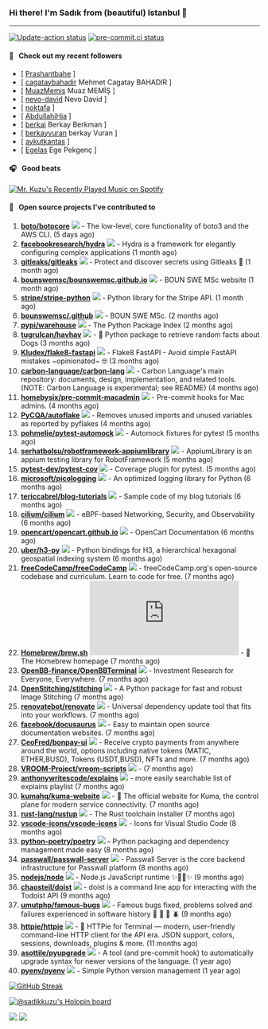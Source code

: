 ### Hi there! I'm Sadık from (beautiful) Istanbul 👋

---

[![Update-action status](https://github.com/sadikkuzu/sadikkuzu/actions/workflows/sadikkuzu.yml/badge.svg)](https://github.com/sadikkuzu/sadikkuzu/actions/workflows/sadikkuzu.yml)
[![pre-commit.ci status](https://results.pre-commit.ci/badge/github/sadikkuzu/sadikkuzu/master.svg)](https://results.pre-commit.ci/latest/github/sadikkuzu/sadikkuzu/master)



#### 🔭 &nbsp; Check out my recent followers

- [ [Prashantbahe](https://github.com/Prashantbahe)  ]
- [ [cagataybahadir](https://github.com/cagataybahadir) Mehmet Cagatay BAHADIR ]
- [ [MuazMemis](https://github.com/MuazMemis) Muaz MEMİŞ ]
- [ [nevo-david](https://github.com/nevo-david) Nevo David ]
- [ [noktafa](https://github.com/noktafa)  ]
- [ [AbdullahiHja](https://github.com/AbdullahiHja)  ]
- [ [berkai](https://github.com/berkai) Berkay Berkman ]
- [ [berkayvuran](https://github.com/berkayvuran) berkay Vuran ]
- [ [aykutkantas](https://github.com/aykutkantas)  ]
- [ [Egelas](https://github.com/Egelas) Ege Pekgenç ]

#### 🎧 &nbsp; Good beats

[![Mr. Kuzu's Recently Played Music on Spotify](https://spotify-recently-played-readme.vercel.app/api?user=5cfgfpgmik69ly41rspaiod2a&count=3&unique=1)](https://open.spotify.com/user/5cfgfpgmik69ly41rspaiod2a)

#### 🚀 &nbsp; Open source projects I've contributed to
1. [**boto/botocore**](https://github.com/boto/botocore/commits?author=sadikkuzu) [![](https://img.shields.io/github/stars/boto/botocore?style=social)](https://github.com/boto/botocore/stargazers) - The low-level, core functionality of boto3 and the AWS CLI. (5 days ago)
1. [**facebookresearch/hydra**](https://github.com/facebookresearch/hydra/commits?author=sadikkuzu) [![](https://img.shields.io/github/stars/facebookresearch/hydra?style=social)](https://github.com/facebookresearch/hydra/stargazers) - Hydra is a framework for elegantly configuring complex applications (1 month ago)
1. [**gitleaks/gitleaks**](https://github.com/gitleaks/gitleaks/commits?author=sadikkuzu) [![](https://img.shields.io/github/stars/gitleaks/gitleaks?style=social)](https://github.com/gitleaks/gitleaks/stargazers) - Protect and discover secrets using Gitleaks 🔑 (1 month ago)
1. [**bounswemsc/bounswemsc.github.io**](https://github.com/bounswemsc/bounswemsc.github.io/commits?author=sadikkuzu) [![](https://img.shields.io/github/stars/bounswemsc/bounswemsc.github.io?style=social)](https://github.com/bounswemsc/bounswemsc.github.io/stargazers) - BOUN SWE MSc website (1 month ago)
1. [**stripe/stripe-python**](https://github.com/stripe/stripe-python/commits?author=sadikkuzu) [![](https://img.shields.io/github/stars/stripe/stripe-python?style=social)](https://github.com/stripe/stripe-python/stargazers) - Python library for the Stripe API.     (1 month ago)
1. [**bounswemsc/.github**](https://github.com/bounswemsc/.github/commits?author=sadikkuzu) [![](https://img.shields.io/github/stars/bounswemsc/.github?style=social)](https://github.com/bounswemsc/.github/stargazers) - BOUN SWE MSc. (2 months ago)
1. [**pypi/warehouse**](https://github.com/pypi/warehouse/commits?author=sadikkuzu) [![](https://img.shields.io/github/stars/pypi/warehouse?style=social)](https://github.com/pypi/warehouse/stargazers) - The Python Package Index (2 months ago)
1. [**tugrulcan/havhav**](https://github.com/tugrulcan/havhav/commits?author=sadikkuzu) [![](https://img.shields.io/github/stars/tugrulcan/havhav?style=social)](https://github.com/tugrulcan/havhav/stargazers) - :bone: Python package to retrieve random facts about Dogs (3 months ago)
1. [**Kludex/flake8-fastapi**](https://github.com/Kludex/flake8-fastapi/commits?author=sadikkuzu) [![](https://img.shields.io/github/stars/Kludex/flake8-fastapi?style=social)](https://github.com/Kludex/flake8-fastapi/stargazers) - Flake8 FastAPI - Avoid simple FastAPI mistakes ~opinionated~ 🤓 (3 months ago)
1. [**carbon-language/carbon-lang**](https://github.com/carbon-language/carbon-lang/commits?author=sadikkuzu) [![](https://img.shields.io/github/stars/carbon-language/carbon-lang?style=social)](https://github.com/carbon-language/carbon-lang/stargazers) - Carbon Language&#39;s main repository: documents, design, implementation, and related tools. (NOTE: Carbon Language is experimental; see README) (4 months ago)
1. [**homebysix/pre-commit-macadmin**](https://github.com/homebysix/pre-commit-macadmin/commits?author=sadikkuzu) [![](https://img.shields.io/github/stars/homebysix/pre-commit-macadmin?style=social)](https://github.com/homebysix/pre-commit-macadmin/stargazers) - Pre-commit hooks for Mac admins. (4 months ago)
1. [**PyCQA/autoflake**](https://github.com/PyCQA/autoflake/commits?author=sadikkuzu) [![](https://img.shields.io/github/stars/PyCQA/autoflake?style=social)](https://github.com/PyCQA/autoflake/stargazers) - Removes unused imports and unused variables as reported by pyflakes (4 months ago)
1. [**pohmelie/pytest-automock**](https://github.com/pohmelie/pytest-automock/commits?author=sadikkuzu) [![](https://img.shields.io/github/stars/pohmelie/pytest-automock?style=social)](https://github.com/pohmelie/pytest-automock/stargazers) - Automock fixtures for pytest (5 months ago)
1. [**serhatbolsu/robotframework-appiumlibrary**](https://github.com/serhatbolsu/robotframework-appiumlibrary/commits?author=sadikkuzu) [![](https://img.shields.io/github/stars/serhatbolsu/robotframework-appiumlibrary?style=social)](https://github.com/serhatbolsu/robotframework-appiumlibrary/stargazers) - AppiumLibrary is an appium testing library for RobotFramework (5 months ago)
1. [**pytest-dev/pytest-cov**](https://github.com/pytest-dev/pytest-cov/commits?author=sadikkuzu) [![](https://img.shields.io/github/stars/pytest-dev/pytest-cov?style=social)](https://github.com/pytest-dev/pytest-cov/stargazers) - Coverage plugin for pytest. (5 months ago)
1. [**microsoft/picologging**](https://github.com/microsoft/picologging/commits?author=sadikkuzu) [![](https://img.shields.io/github/stars/microsoft/picologging?style=social)](https://github.com/microsoft/picologging/stargazers) - An optimized logging library for Python (6 months ago)
1. [**tericcabrel/blog-tutorials**](https://github.com/tericcabrel/blog-tutorials/commits?author=sadikkuzu) [![](https://img.shields.io/github/stars/tericcabrel/blog-tutorials?style=social)](https://github.com/tericcabrel/blog-tutorials/stargazers) - Sample code of my blog tutorials (6 months ago)
1. [**cilium/cilium**](https://github.com/cilium/cilium/commits?author=sadikkuzu) [![](https://img.shields.io/github/stars/cilium/cilium?style=social)](https://github.com/cilium/cilium/stargazers) - eBPF-based Networking, Security, and Observability (6 months ago)
1. [**opencart/opencart.github.io**](https://github.com/opencart/opencart.github.io/commits?author=sadikkuzu) [![](https://img.shields.io/github/stars/opencart/opencart.github.io?style=social)](https://github.com/opencart/opencart.github.io/stargazers) - OpenCart Documentation (6 months ago)
1. [**uber/h3-py**](https://github.com/uber/h3-py/commits?author=sadikkuzu) [![](https://img.shields.io/github/stars/uber/h3-py?style=social)](https://github.com/uber/h3-py/stargazers) - Python bindings for H3, a hierarchical hexagonal geospatial indexing system (6 months ago)
1. [**freeCodeCamp/freeCodeCamp**](https://github.com/freeCodeCamp/freeCodeCamp/commits?author=sadikkuzu) [![](https://img.shields.io/github/stars/freeCodeCamp/freeCodeCamp?style=social)](https://github.com/freeCodeCamp/freeCodeCamp/stargazers) - freeCodeCamp.org&#39;s open-source codebase and curriculum. Learn to code for free. (7 months ago)
1. [**Homebrew/brew.sh**](https://github.com/Homebrew/brew.sh/commits?author=sadikkuzu) [![](https://img.shields.io/github/stars/Homebrew/brew.sh?style=social)](https://github.com/Homebrew/brew.sh/stargazers) - 🔖 The Homebrew homepage (7 months ago)
1. [**OpenBB-finance/OpenBBTerminal**](https://github.com/OpenBB-finance/OpenBBTerminal/commits?author=sadikkuzu) [![](https://img.shields.io/github/stars/OpenBB-finance/OpenBBTerminal?style=social)](https://github.com/OpenBB-finance/OpenBBTerminal/stargazers) - Investment Research for Everyone, Everywhere. (7 months ago)
1. [**OpenStitching/stitching**](https://github.com/OpenStitching/stitching/commits?author=sadikkuzu) [![](https://img.shields.io/github/stars/OpenStitching/stitching?style=social)](https://github.com/OpenStitching/stitching/stargazers) - A Python package for fast and robust Image Stitching (7 months ago)
1. [**renovatebot/renovate**](https://github.com/renovatebot/renovate/commits?author=sadikkuzu) [![](https://img.shields.io/github/stars/renovatebot/renovate?style=social)](https://github.com/renovatebot/renovate/stargazers) - Universal dependency update tool that fits into your workflows. (7 months ago)
1. [**facebook/docusaurus**](https://github.com/facebook/docusaurus/commits?author=sadikkuzu) [![](https://img.shields.io/github/stars/facebook/docusaurus?style=social)](https://github.com/facebook/docusaurus/stargazers) - Easy to maintain open source documentation websites. (7 months ago)
1. [**CeoFred/bonpay-ui**](https://github.com/CeoFred/bonpay-ui/commits?author=sadikkuzu) [![](https://img.shields.io/github/stars/CeoFred/bonpay-ui?style=social)](https://github.com/CeoFred/bonpay-ui/stargazers) - Receive crypto payments from anywhere around the world, options including native tokens (MATIC, ETHER,BUSD), Tokens (USDT,BUSD), NFTs and more. (7 months ago)
1. [**VROOM-Project/vroom-scripts**](https://github.com/VROOM-Project/vroom-scripts/commits?author=sadikkuzu) [![](https://img.shields.io/github/stars/VROOM-Project/vroom-scripts?style=social)](https://github.com/VROOM-Project/vroom-scripts/stargazers) -  (7 months ago)
1. [**anthonywritescode/explains**](https://github.com/anthonywritescode/explains/commits?author=sadikkuzu) [![](https://img.shields.io/github/stars/anthonywritescode/explains?style=social)](https://github.com/anthonywritescode/explains/stargazers) - more easily searchable list of explains playlist (7 months ago)
1. [**kumahq/kuma-website**](https://github.com/kumahq/kuma-website/commits?author=sadikkuzu) [![](https://img.shields.io/github/stars/kumahq/kuma-website?style=social)](https://github.com/kumahq/kuma-website/stargazers) - 🐻 The official website for Kuma, the control plane for modern service connectivity. (7 months ago)
1. [**rust-lang/rustup**](https://github.com/rust-lang/rustup/commits?author=sadikkuzu) [![](https://img.shields.io/github/stars/rust-lang/rustup?style=social)](https://github.com/rust-lang/rustup/stargazers) - The Rust toolchain installer (7 months ago)
1. [**vscode-icons/vscode-icons**](https://github.com/vscode-icons/vscode-icons/commits?author=sadikkuzu) [![](https://img.shields.io/github/stars/vscode-icons/vscode-icons?style=social)](https://github.com/vscode-icons/vscode-icons/stargazers) - Icons for Visual Studio Code (8 months ago)
1. [**python-poetry/poetry**](https://github.com/python-poetry/poetry/commits?author=sadikkuzu) [![](https://img.shields.io/github/stars/python-poetry/poetry?style=social)](https://github.com/python-poetry/poetry/stargazers) - Python packaging and dependency management made easy (8 months ago)
1. [**passwall/passwall-server**](https://github.com/passwall/passwall-server/commits?author=sadikkuzu) [![](https://img.shields.io/github/stars/passwall/passwall-server?style=social)](https://github.com/passwall/passwall-server/stargazers) - Passwall Server is the core backend infrastructure for Passwall platform (8 months ago)
1. [**nodejs/node**](https://github.com/nodejs/node/commits?author=sadikkuzu) [![](https://img.shields.io/github/stars/nodejs/node?style=social)](https://github.com/nodejs/node/stargazers) - Node.js JavaScript runtime :sparkles::turtle::rocket::sparkles: (9 months ago)
1. [**chaosteil/doist**](https://github.com/chaosteil/doist/commits?author=sadikkuzu) [![](https://img.shields.io/github/stars/chaosteil/doist?style=social)](https://github.com/chaosteil/doist/stargazers) - doist is a command line app for interacting with the Todoist API (9 months ago)
1. [**umutphp/famous-bugs**](https://github.com/umutphp/famous-bugs/commits?author=sadikkuzu) [![](https://img.shields.io/github/stars/umutphp/famous-bugs?style=social)](https://github.com/umutphp/famous-bugs/stargazers) - Famous bugs fixed, problems solved and failures experienced  in software history :bug: :bee: :ant: :beetle: (9 months ago)
1. [**httpie/httpie**](https://github.com/httpie/httpie/commits?author=sadikkuzu) [![](https://img.shields.io/github/stars/httpie/httpie?style=social)](https://github.com/httpie/httpie/stargazers) - 🥧 HTTPie for Terminal — modern, user-friendly command-line HTTP client for the API era. JSON support, colors, sessions, downloads, plugins &amp; more. (11 months ago)
1. [**asottile/pyupgrade**](https://github.com/asottile/pyupgrade/commits?author=sadikkuzu) [![](https://img.shields.io/github/stars/asottile/pyupgrade?style=social)](https://github.com/asottile/pyupgrade/stargazers) - A tool (and pre-commit hook) to automatically upgrade syntax for newer versions of the language. (1 year ago)
1. [**pyenv/pyenv**](https://github.com/pyenv/pyenv/commits?author=sadikkuzu) [![](https://img.shields.io/github/stars/pyenv/pyenv?style=social)](https://github.com/pyenv/pyenv/stargazers) - Simple Python version management (1 year ago)


[![GitHub Streak](https://streak-stats.demolab.com?user=sadikkuzu&theme=github-dark&hide_border=true&date_format=M%20j%5B%2C%20Y%5D)](https://git.io/streak-stats)

[![@sadikkuzu's Holopin board](https://holopin.io/api/user/board?user=sadikkuzu)](https://holopin.io/@sadikkuzu)

[![](https://img.shields.io/stackexchange/stackoverflow/r/7030591?style=plastic)](https://stackoverflow.com/users/7030591/sadik-kuzu)
[![](https://img.shields.io/twitter/follow/sadikkuzu_mba?style=social)](https://twitter.com/sadikkuzu_mba)
